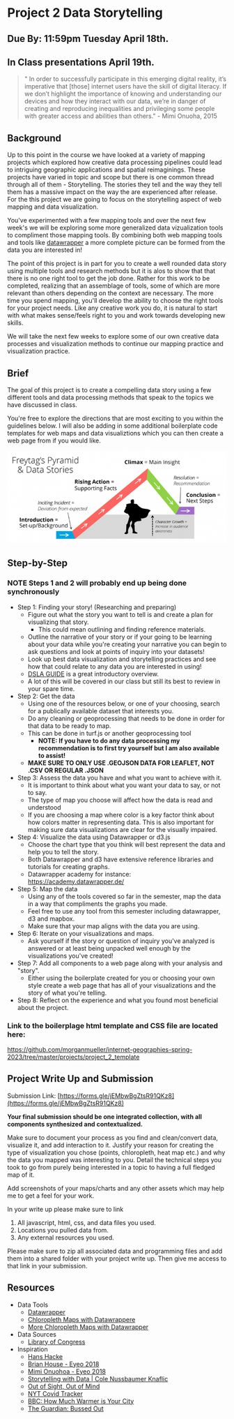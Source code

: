 # Project 2 Data Storytelling 
## Due By: 11:59pm Tuesday April 18th.
## In Class presentations April 19th.
> " In order to successfully participate in this emerging digital reality, it’s imperative that [those] internet users have the skill of digital literacy. If we don’t highlight the importance of knowing and understanding our devices and how they interact with our data, we’re in danger of creating and reproducing inequalities and privileging some people with greater access and abilities than others." - Mimi Onuoha, 2015

## Background
Up to this point in the course we have looked at a variety of mapping projects which explored how creative data processing pipelines could lead to intriguing geographic applications and spatial reimaginings. These projects have varied in topic and scope but there is one common thread through all of them - Storytelling. The stories they tell and the way they tell them has a massive impact on the way the are experienced after release. For the this project we are going to focus on the storytelling aspect of web mapping and data visualization.

You've experimented with a few mapping tools and over the next few week's we will be exploring some more generalized data vizualization tools to compliment those mapping tools. By combining both web mapping tools and tools like [datawrapper](https://datawrapper.de/) a more complete picture can be formed from the data you are interested in!

The point of this project is in part for you to create a well rounded data story using multiple tools and research methods but it is alos to show that that there is no one right tool to get the job done. Rather for this work to be completed, realizing that an assemblage of tools, some of which are more relevant than others depending on the context are necessary. The more time you spend mapping, you'll develop the ability to choose the right tools for your project needs. Like any creative work you do, it is natural to start with what makes sense/feels right to you and work towards developing new skills.

We will take the next few weeks to explore some of our own creative data processes and visualization methods to continue our mapping practice and visualization practice.

## Brief
The goal of this project is to create a compelling data story using a few different tools and data processing methods that speak to the topics we have discussed in class.

You're free to explore the directions that are most exciting to you within the guidelines below. I will also be adding in some additional boilerplate code templates for web maps and data visualiztions which you can then create a web page from if you would like.

![Freytag img](../images/freytag.png)

## Step-by-Step
### NOTE Steps 1 and 2 will probably end up being done synchronously
* Step 1: Finding your story! (Researching and preparing)
    * Figure out what the story you want to tell is and create a plan for visualizing that story.
        * This could mean outlining and finding reference materials.
    * Outline the narrative of your story or if your going to be learning about your data while you're creating your narrative you can begin to ask questions and look at points of inquiry into your datasets!
    * Look up best data visualization and storytelling practices and see how that could relate to any data you are interested in using!
    * [DSLA GUIDE](https://ctil.iu.edu/projects/dsla/docs/knowledgeobjects/datastorytelling/) is a great introductory overview.
    * A lot of this will be covered in our class but still its best to review in your spare time.
* Step 2: Get the data
    * Using one of the resources below, or one of your choosing, search for a publically available dataset that interests you.
    * Do any cleaning or geoprocessing that needs to be done in order for that data to be ready to map.
    * This can be done in turf.js or another geoprocessing tool 
        * __NOTE: If you have to do any data processing my recommendation is to first try yourself but I am also available to assist!__
    * __MAKE SURE TO ONLY USE .GEOJSON DATA FOR LEAFLET, NOT .CSV OR REGULAR .JSON__
* Step 3: Assess the data you have and what you want to achieve with it.
    * It is important to think about what you want your data to say, or not to say.
    * The type of map you choose will affect how the data is read and understood
    * If you are choosing a map where color is a key factor think about how colors matter in representing data. This is also important for making sure data visualizations are clear for the visually impaired.
* Step 4: Visualize the data using Datawrapper or d3.js
    *  Choose the chart type that you think will best represent the data and help you to tell the story.
    * Both Datawrapper and d3 have extensive reference libraries and tutorials for creating graphs.
    * Datawrapper academy for instance: https://academy.datawrapper.de/
* Step 5: Map the data 
    * Using any of the tools covered so far in the semester, map the data in a way that compliments the graphs you made.
    * Feel free to use any tool from this semester including datawrapper, d3 and mapbox.
    * Make sure that your map aligns with the data you are using.
* Step 6: Iterate on your visualizations and maps.
    * Ask yourself if the story or question of inquiry you've analyzed is answered or at least being unpacked well enough by the visualizations you've created!
* Step 7: Add all components to a web page along with your analysis and "story".
    * Either using the boilerplate created for you or choosing your own style create a web page that has all of your visualizations and the story of what you're telling.
* Step 8: Reflect on the experience and what you found most beneficial about the project.

### Link to the boilerplage html template and CSS file are located here:
https://github.com/morganmueller/internet-geographies-spring-2023/tree/master/projects/project_2_template

## Project Write Up and Submission

Submission Link: [https://forms.gle/jEMbwBgZtsR91QKz8](https://forms.gle/jEMbwBgZtsR91QKz8)

**Your final submission should be one integrated collection, with all components synthesized and contextualized.**

Make sure to document your process as you find and clean/convert data, visualize it, and add interaction to it. Justify your reason for creating the type of visualization you chose (points, chloropleth, heat map etc.) and why the data you mapped was interesting to you. Detail the technical steps you took to go from purely being interested in a topic to having a full fledged map of it.



Add screenshots of your maps/charts and any other assets which may help me to get a feel for your work.

In your write up please make sure to link 
1. All javascript, html, css, and data files you used.
2. Locations you pulled data from.
3. Any external resources you used.

Please make sure to zip all associated data and programming files and add them into a shared folder with your project write up. Then give me access to that link in your submission.


## Resources
* Data Tools
    * [Datawrapper](https://www.datawrapper.de/)
    * [Chloropleth Maps with Datawrappere](https://blog.datawrapper.de/choroplethmaps/)
    * [More Chloropleth Maps with Datawrapper](https://blog.datawrapper.de/weekly-chart-europegrowth/)
* Data Sources
    * [Library of Congress](https://www.loc.gov/)
* Inspiration
    * [Hans Hacke](https://www.hanshack.com/)
    * [Brian House - Eyeo 2018](https://vimeo.com/287093394)
    * [Mimi Onuohoa - Eyeo 2018](https://vimeo.com/233011125)
    * [Storytelling with Data | Cole Nussbaumer Knaflic](https://www.youtube.com/watch?v=8EMW7io4rSI)
    * [Out of Sight, Out of Mind](http://drones.pitchinteractive.com/)
    * [NYT Covid Tracker](https://www.nytimes.com/interactive/2020/world/coronavirus-maps.html)
    * [BBC: How Much Warmer is Your City](https://www.bbc.co.uk/news/resources/idt-985b9374-596e-4ae6-aa04-7fbcae4cb7ee)
    * [The Guardian: Bussed Out](https://www.theguardian.com/us-news/ng-interactive/2017/dec/20/bussed-out-america-moves-homeless-people-country-study)